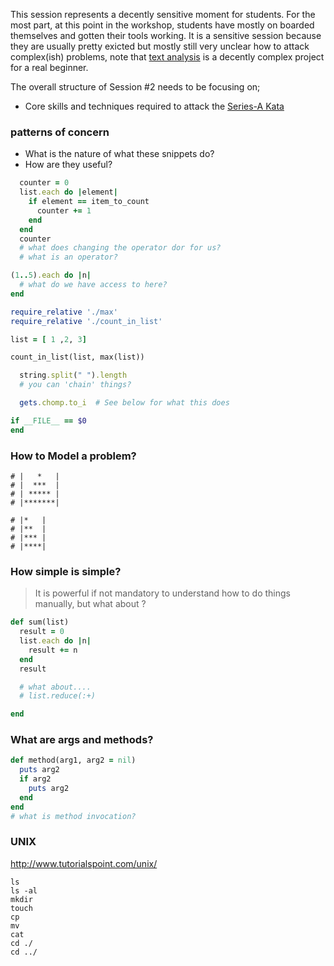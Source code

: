 This session represents a decently sensitive moment for students. For the most part, at this point in the workshop, students have mostly on boarded themselves and gotten their tools working. It is a sensitive session because they are usually pretty exicted but mostly still very unclear how to attack complex(ish) problems, note that [text analysis][text analysis] is a decently complex project for a real beginner.

The overall structure of Session #2 needs to be focusing on;

-  Core skills and techniques required to attack the [Series-A Kata][series-a]


### patterns of concern

- What is the nature of what these snippets do?
- How are they useful?

```ruby
  counter = 0
  list.each do |element|
    if element == item_to_count
      counter += 1
    end
  end
  counter
  # what does changing the operator dor for us?
  # what is an operator?
```

```ruby
(1..5).each do |n|
  # what do we have access to here?
end
```

```ruby
require_relative './max'
require_relative './count_in_list'

list = [ 1 ,2, 3]

count_in_list(list, max(list))
```

```ruby
  string.split(" ").length
  # you can 'chain' things?
```


```ruby
  gets.chomp.to_i  # See below for what this does
```

```ruby
if __FILE__ == $0
end
```

### How to Model a problem?

```
# |   *   |
# |  ***  |
# | ***** |
# |*******|
```

```
# |*   |
# |**  |
# |*** |
# |****|
```

### How simple is simple?

> It is powerful if not mandatory to understand how to do things manually, but what about ?

```ruby
def sum(list)
  result = 0
  list.each do |n|
    result += n
  end
  result

  # what about....
  # list.reduce(:+)

end
```

### What are args and methods?

```ruby
def method(arg1, arg2 = nil)
  puts arg2
  if arg2
    puts arg2
  end
end
# what is method invocation?
```

### UNIX

http://www.tutorialspoint.com/unix/

```
ls
ls -al
mkdir
touch
cp
mv
cat
cd ./
cd ../
```






[text analysis]:https://github.com/codeunion/text-analysis
[series-a]:https://github.com/codeunion/web-fundamentals-weekly-katas/tree/master/series-A
